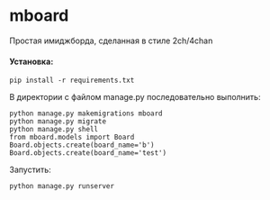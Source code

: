 # mboard
Простая имиджборда, сделанная в стиле 2ch/4chan

#### Установка:
```
pip install -r requirements.txt
```  
В директории с файлом manage.py последовательно выполнить:  
```
python manage.py makemigrations mboard  
python manage.py migrate  
python manage.py shell  
from mboard.models import Board  
Board.objects.create(board_name='b')  
Board.objects.create(board_name='test')  
```  

Запустить:  
```
python manage.py runserver
```